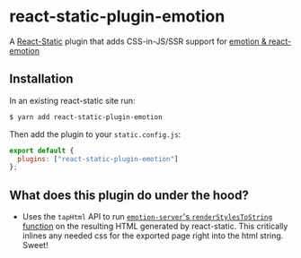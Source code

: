 # react-static-plugin-emotion

A [React-Static](https://react-static.js.org) plugin that adds CSS-in-JS/SSR support for [emotion &amp; react-emotion](https://github.com/emotion-js/emotion)

## Installation

In an existing react-static site run:

```bash
$ yarn add react-static-plugin-emotion
```

Then add the plugin to your `static.config.js`:

```javascript
export default {
  plugins: ["react-static-plugin-emotion"]
};
```

## What does this plugin do under the hood?

- Uses the `tapHtml` API to run [`emotion-server`'s `renderStylesToString` function](https://emotion.sh/docs/ssr) on the resulting HTML generated by react-static. This critically inlines any needed css for the exported page right into the html string. Sweet!
